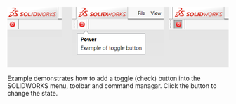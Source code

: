 ![Toggle button in SOLIDWORKS toolbar](data/states.png)

Example demonstrates how to add a toggle (check) button into the SOLIDWORKS menu, toolbar and command managar. Click the button to change the state.